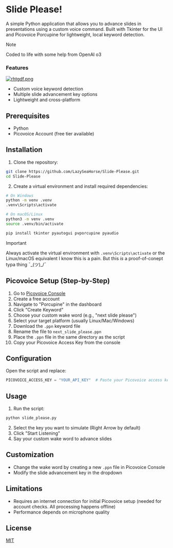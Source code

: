 # Slide Please!

A simple Python application that allows you to advance slides in presentations using a custom voice command. Built with Tkinter for the UI and Picovoice Porcupine for lightweight, local keyword detection.

> [!NOTE]
> Coded to life with some help from OpenAI o3

### Features

[![rhtgdf.png](https://i.postimg.cc/0Qjv2jYD/rhtgdf.png)](https://postimg.cc/t1KwBXm4)

- Custom voice keyword detection
- Multiple slide advancement key options
- Lightweight and cross-platform

## Prerequisites

- Python
- Picovoice Account (free tier available)

## Installation

1. Clone the repository:
```bash
git clone https://github.com/LazySeaHorse/Slide-Please.git
cd Slide-Please
```

2. Create a virtual environment and install required dependencies:
```bash
# On Windows
python -m venv .venv
.venv\Scripts\activate

# On macOS/Linux
python3 -m venv .venv
source .venv/bin/activate

pip install tkinter pyautogui pvporcupine pyaudio
```

> [!IMPORTANT]
> Always activate the virtual environment with `.venv\Scripts\activate` or the Linux/macOS equivalent
> I know this is a pain. But this _is_ a proof-of-conept typa thing ¯\_(ツ)_/¯

## Picovoice Setup (Step-by-Step)

1. Go to [Picovoice Console](https://console.picovoice.ai/)
2. Create a free account
3. Navigate to "Porcupine" in the dashboard
4. Click "Create Keyword"
5. Choose your custom wake word (e.g., "next slide please")
6. Select your target platform (usually Linux/Mac/Windows)
7. Download the `.ppn` keyword file
8. Rename the file to `next_slide_please.ppn`
9. Place the `.ppn` file in the same directory as the script
10. Copy your Picovoice Access Key from the console

## Configuration

Open the script and replace:
```python
PICOVOICE_ACCESS_KEY = "YOUR_API_KEY"  # Paste your Picovoice access key here
```

## Usage

1. Run the script:
```bash
python slide_please.py
```

2. Select the key you want to simulate (Right Arrow by default)
3. Click "Start Listening"
4. Say your custom wake word to advance slides

## Customization

- Change the wake word by creating a new `.ppn` file in Picovoice Console
- Modify the slide advancement key in the dropdown

## Limitations

- Requires an internet connection for initial Picovoice setup (needed for account checks. All processing happens offline)
- Performance depends on microphone quality

## License

[MIT](https://choosealicense.com/licenses/mit/)
